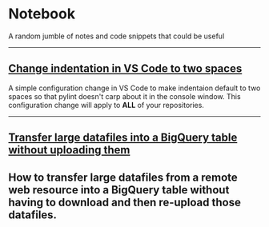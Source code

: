 # Notebook
A random jumble of notes and code snippets that could be useful

---
## [Change indentation in VS Code to two spaces](./vscode-indent-2space.md)

A simple configuration change in VS Code to make indentaion default to two spaces so that pylint doesn't carp about it in the console window. This configuration change will apply to **ALL** of your repositories.

---
## [Transfer large datafiles into a BigQuery table without uploading them](./gcloud-short.md)

How to transfer large datafiles from a remote web resource into a BigQuery table without having to download and then re-upload 
those datafiles.
---
